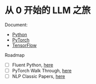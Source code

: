 # 从 0 开始的 LLM 之旅

Document:

- [Python](https://docs.python.org/3/)
- [PyTorch](https://pytorch.org/docs/stable/index.html)
- [TensorFlow](https://www.tensorflow.org/api_docs/python/tf)

Roadmap

- [ ] Fluent Python, [here](./Python.md)
- [ ] PyTorch Walk Through, [here](./PyTorch.md)
- [ ] NLP Classic Papers, [here](./LLM%20Paper.md)